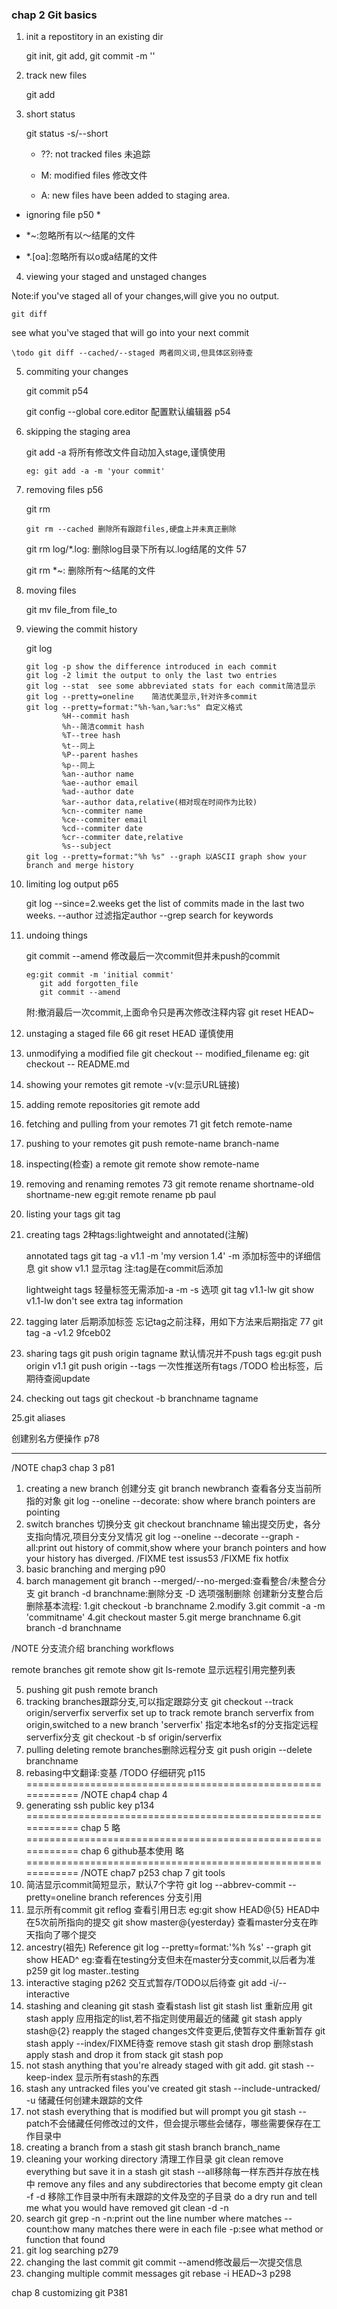 ﻿### chap 2 Git basics

1. init a repostitory in an existing dir

    git init, git add, git commit -m ''

2. track new files

    git add 

3. short status

    git status -s/--short

    - ??: not tracked files 未追踪

    - M:  modified files 修改文件

    - A:  new files have been added to staging area.

* ignoring file p50 *

- *~:忽略所有以～结尾的文件

- *.[oa]:忽略所有以o或a结尾的文件

[^1]:！lib.a: but do track lib.a,even though you're ignoring .a files above
/TODO:only ignore the TODO file in the current dir,not subdir
build: ignore all files in the build/ dir.
doc/*.txt: ignore doc/notes.txt,but not doc/server/arch.txt
doc/**/*.pdf: ignore all .pdf files in the doc/ dir

4. viewing your staged and unstaged changes

Note:if you've staged all of your changes,will give you no output.

    git diff 

see what you've staged that will go into your next commit

    \todo git diff --cached/--staged 两者同义词,但具体区别待查

5.  commiting your changes

    git commit p54

    git config --global core.editor  配置默认编辑器 p54

6.  skipping the staging area

    git add -a 将所有修改文件自动加入stage,谨慎使用

        eg: git add -a -m 'your commit'

7.  removing files p56

    git rm 

        git rm --cached 删除所有跟踪files,硬盘上并未真正删除

    git rm log/\*.log: 删除log目录下所有以.log结尾的文件 57

    git rm \*~: 删除所有～结尾的文件
    
8.  moving files

    git mv file_from file_to

9.  viewing the commit history

    git log 

        git log -p show the difference introduced in each commit
        git log -2 limit the output to only the last two entries
        git log --stat  see some abbreviated stats for each commit简洁显示
        git log --pretty=oneline    简洁优美显示,针对许多commit
        git log --pretty=format:"%h-%an,%ar:%s" 自定义格式
                %H--commit hash
                %h--简洁commit hash
                %T--tree hash
                %t--同上
                %P--parent hashes
                %p--同上
                %an--author name
                %ae--author email
                %ad--author date
                %ar--author data,relative(相对现在时间作为比较)
                %cn--commiter name
                %ce--commiter email
                %cd--commiter date
                %cr--commiter date,relative
                %s--subject
        git log --pretty=format:"%h %s" --graph 以ASCII graph show your branch and merge history

10. limiting log output p65

    git log --since=2.weeks get the list of commits made in the last two weeks.
            --author 过滤指定author
            --grep search for keywords

11. undoing things

    git commit --amend 修改最后一次commit但并未push的commit

        eg:git commit -m 'initial commit'
           git add forgotten_file
           git commit --amend
    附:撤消最后一次commit,上面命令只是再次修改注释内容
        git reset HEAD~
        
12. unstaging a staged file 66
    git reset HEAD <filename> 谨慎使用

13. unmodifying a modified file
    git checkout -- modified_filename
        eg: git checkout -- README.md

14. showing your remotes
    git remote -v(v:显示URL链接)

15. adding remote repositories
    git remote add <shortname> <url>

16. fetching and pulling from your remotes 71
    git fetch remote-name

17. pushing to your remotes
    git push remote-name branch-name

18. inspecting(检查) a remote
    git remote show remote-name

19. removing and renaming remotes 73
    git remote rename shortname-old shortname-new
        eg:git remote rename pb paul

20. listing your tags
    git tag

21. creating tags
    2种tags:lightweight and annotated(注解)

    annotated tags
        git tag -a v1.1 -m 'my version 1.4'
        -m 添加标签中的详细信息
        git show v1.1 显示tag
        注:tag是在commit后添加

    lightweight tags
轻量标签无需添加-a -m -s 选项
        git tag v1.1-lw
        git show v1.1-lw don't see extra tag information

22. tagging later
后期添加标签
忘记tag之前注释，用如下方法来后期指定 77
    git tag -a -v1.2 9fceb02 

23. sharing tags
    git push origin tagname 默认情况并不push tags
        eg:git push origin v1.1
    git push origin --tags 一次性推送所有tags
/TODO 检出标签，后期待查阅update
24. checking out tags
    git checkout -b branchname tagname

25.git aliases 

创建别名方便操作 p78

-----------------------------------------------------
/NOTE chap3
chap 3 p81
1. creating a new branch 创建分支
    git branch newbranch
查看各分支当前所指的对象
    git log --oneline --decorate: show where branch pointers are pointing
2.  switch branches 切换分支
    git checkout branchname
输出提交历史，各分支指向情况,项目分支分叉情况
    git log --oneline --decorate --graph -all:print out history of commit,show where your branch pointers and how your history has diverged.
/FIXME test issus53
/FIXME fix hotfix
3.  basic branching and merging p90
4.  barch management
    git branch --merged/--no-merged:查看整合/未整合分支
    git branch -d branchname:删除分支 -D 选项强制删除
创建新分支整合后删除基本流程:
        1.git checkout -b branchname
        2.modify
        3.git commit -a -m 'commitname'
        4.git checkout master
        5.git merge branchname
        6.git branch -d branchname

/NOTE 分支流介绍
branching workflows

remote branches
git remote show 
git ls-remote 显示远程引用完整列表 

5.  pushing 
    git push remote branch
6.  tracking branches跟踪分支,可以指定跟踪分支
    git checkout --track origin/serverfix
        serverfix set up to track remote branch serverfix from origin,switched to a new branch 'serverfix'
指定本地名sf的分支指定远程serverfix分支
    git checkout -b sf origin/serverfix
7.  pulling
    deleting remote branches删除远程分支
        git push origin --delete branchname
8.  rebasing中文翻译:变基
   /TODO 仔细研究 p115 
============================================================
/NOTE chap4
chap 4
1.  generating ssh public key p134
============================================================
chap 5
略
============================================================
chap 6 github基本使用 略
============================================================
/NOTE chap7 p253
chap 7  git tools
1.  简洁显示commit简短显示，默认7个字符
    git log --abbrev-commit --pretty=oneline
branch references 分支引用
2.  显示所有commit
    git reflog 查看引用日志
        eg:git show HEAD@{5} HEAD中在5次前所指向的提交
        git show master@{yesterday} 查看master分支在昨天指向了哪个提交
3.  ancestry(祖先) Reference
    git log --pretty=format:'%h %s' --graph
    git show HEAD^
eg:查看在testing分支但未在master分支commit,以后者为准 p259
git log master..testing
4.  interactive staging p262 交互式暂存/TODO以后待查
    git add -i/--interactive
5.  stashing and cleaning
    git stash
    查看stash list
    git stash list
    重新应用
    git stash apply
    应用指定的list,若不指定则使用最近的储藏
    git stash apply stash@{2}
    reapply the staged changes文件变更后,使暂存文件重新暂存
    git stash apply --index/FIXME待查
    remove stash
    git stash drop 删除stash
    apply stash and drop it from stack
    git stash pop
6.  not stash anything that you're already staged with git add.
    git stash --keep-index 显示所有stash的东西
7.  stash any untracked files you've created
    git stash --include-untracked/ -u 储藏任何创建未跟踪的文件
8.  not stash everything that is modified but will prompt you
    git stash --patch不会储藏任何修改过的文件，但会提示哪些会储存，哪些需要保存在工作目录中
9.  creating a branch from a stash
    git stash branch branch_name
10. cleaning your working directory 清理工作目录
    git clean
    remove everything but save it in a stash
    git stash --all移除每一样东西并存放在栈中
    remove any files and any subdirectories that become empty
    git clean -f -d 移除工作目录中所有未跟踪的文件及空的子目录
    do a dry run and tell me what you would have removed
    git clean -d -n
11. search
    git grep -n
            -n:print out the line number where matches
            --count:how many matches there were in each file
            -p:see what method or function that found
12. git log searching p279
13. changing the last commit
    git commit --amend修改最后一次提交信息
14. changing multiple commit messages
    git rebase -i HEAD~3
p298

chap 8 customizing git P381
